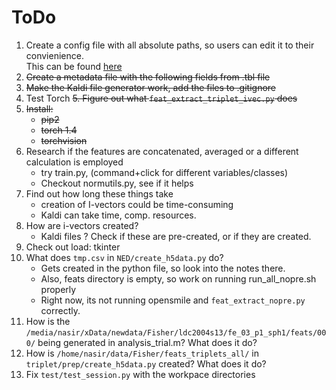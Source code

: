 # ToDo


1. Create a config file with all absolute paths, so users can edit it to their convienience. <br> This can be found [here](https://github.com/clulab/tomcat-speech/blob/master/tomcat_speech/models/parameters/multitask_config.py)
2. ~~Create a metadata file with the following fields from .tbl file~~
3. ~~Make the Kaldi file generator work, add the files to .gitignore~~
4. Test Torch
~~5. Figure out what `feat_extract_triplet_ivec.py` does~~
6. ~~Install:~~
    - ~~pip2~~
    - ~~torch 1.4~~
    - ~~torchvision~~
7. Research if the features are concatenated, averaged or a different calculation is employed
    - try train.py, (command+click for different variables/classes)
    - Checkout normutils.py, see if it helps
8. Find out how long these things take
    - creation of I-vectors could be time-consuming
    - Kaldi can take time, comp. resources.
9. How are i-vectors created? 
   - Kaldi files ? Check if these are pre-created, or if they are created.
10. Check out load: tkinter
11. What does `tmp.csv` in `NED/create_h5data.py` do?
    - Gets created in the python file, so look into the notes there.
    - Also, feats directory is empty, so work on running run_all_nopre.sh properly
    - Right now, its not running opensmile and `feat_extract_nopre.py` correctly.
12. How is the `/media/nasir/xData/newdata/Fisher/ldc2004s13/fe_03_p1_sph1/feats/000/` being generated in analysis_trial.m? What does it do?
13. How is `/home/nasir/data/Fisher/feats_triplets_all/` in `triplet/prep/create_h5data.py` created? What does it do?
14. Fix `test/test_session.py` with the workpace directories
